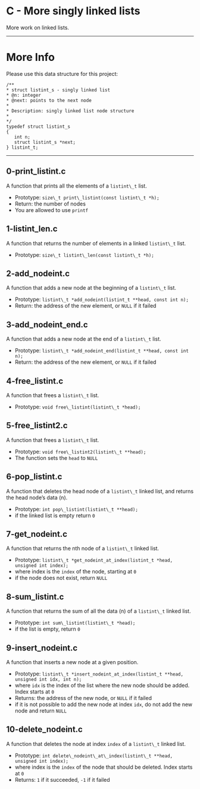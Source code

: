 # C - More singly linked lists
More work on linked lists.
___
# More Info
Please use this data structure for this project:
```
/**
* struct listint_s - singly linked list
* @n: integer
* @next: points to the next node
*
* Description: singly linked list node structure
*
*/
typedef struct listint_s
{
   int n;
   struct listint_s *next;
} listint_t;
```
___
## 0-print_listint.c
A function that prints all the elements of a `listint\_t` list.
* Prototype: `size\_t print\_listint(const listint\_t *h);`
* Return: the number of nodes
* You are allowed to use `printf`
## 1-listint\_len.c
A function that returns the number of elements in a linked `listint\_t` list.
* Prototype: `size\_t listint\_len(const listint\_t *h);`
## 2-add\_nodeint.c
A function that adds a new node at the beginning of a `listint\_t` list.
* Prototype: `listint\_t *add_nodeint(listint_t **head, const int n);`
* Return: the address of the new element, or `NULL` if it failed
## 3-add\_nodeint\_end.c
A function that adds a new node at the end of a `listint\_t` list.
* Prototype: `listint\_t *add_nodeint_end(listint_t **head, const int n);`
* Return: the address of the new element, or `NULL` if it failed
## 4-free\_listint.c
A function that frees a `listint\_t` list.
* Prototype: `void free\_listint(listint\_t *head);`
## 5-free\_listint2.c
A function that frees a `listint\_t` list.
* Prototype: `void free\_listint2(listint\_t **head);`
* The function sets the `head` to `NULL`
## 6-pop\_listint.c
A function that deletes the head node of a `listint\_t` linked list, and returns the head node’s data (n).
* Prototype: `int pop\_listint(listint\_t **head);`
* if the linked list is empty return `0`
## 7-get\_nodeint.c
A function that returns the nth node of a `listint\_t` linked list.
* Prototype: `listint\_t *get_nodeint_at_index(listint_t *head, unsigned int index);`
* where index is the `index` of the node, starting at `0`
* if the node does not exist, return `NULL`
## 8-sum\_listint.c
A function that returns the sum of all the data (n) of a `listint\_t` linked list.
* Prototype: `int sum\_listint(listint\_t *head);`
* if the list is empty, return `0`
## 9-insert\_nodeint.c
A function that inserts a new node at a given position.
* Prototype: `listint\_t *insert_nodeint_at_index(listint_t **head, unsigned int idx, int n);`
* where `idx` is the index of the list where the new node should be added. Index starts at `0`
* Returns: the address of the new node, or `NULL` if it failed
* if it is not possible to add the new node at index `idx`, do not add the new node and return `NULL`
## 10-delete\_nodeint.c
A function that deletes the node at index `index` of a `listint\_t` linked list.
* Prototype: `int delete\_nodeint\_at\_index(listint\_t **head, unsigned int index);`
* where index is the `index` of the node that should be deleted. Index starts at `0`
* Returns: `1` if it succeeded, `-1` if it failed
